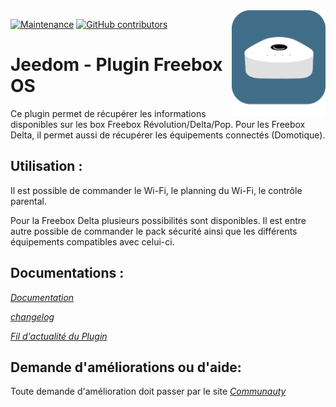 <img align="right" src="plugin_info/freebox_os_icon.png" width="150">

[![Maintenance](https://img.shields.io/badge/Maintained%3F-yes-green.svg)](https://github.com/mika-nt28/Jeedom-Freebox_OS/graphs/commit-activity)
[![GitHub contributors](https://img.shields.io/github/contributors/jeedom/core.svg)](https://github.com/mika-nt28/Jeedom-Freebox_OS/graphs/contributors/)

# Jeedom - Plugin Freebox OS

Ce plugin permet de récupérer les informations disponibles sur les box Freebox Révolution/Delta/Pop.
Pour les Freebox Delta, il permet aussi de récupérer les équipements connectés (Domotique).

## Utilisation :

Il est possible de commander le Wi-Fi, le planning du Wi-Fi, le contrôle parental.

Pour la Freebox Delta plusieurs possibilités sont disponibles. Il est entre autre possible de commander le pack sécurité ainsi que les différents équipements compatibles avec celui-ci.

## Documentations :

_[Documentation](http://mika-nt28.github.io/Documentations/Freebox_OS/#language#/)_

_[changelog](https://mika-nt28.github.io/Documentations/Freebox_OS/fr_FR/changelog)_

_[Fil d'actualité du Plugin](https://community.jeedom.com/t/info-plugin-freebox-mise-a-jour-des-composants-de-la-delta-tiles-systeme/30673)_

## Demande d'améliorations ou d'aide:

Toute demande d'amélioration doit passer par le site _[Communauty](https://community.jeedom.com/)_
